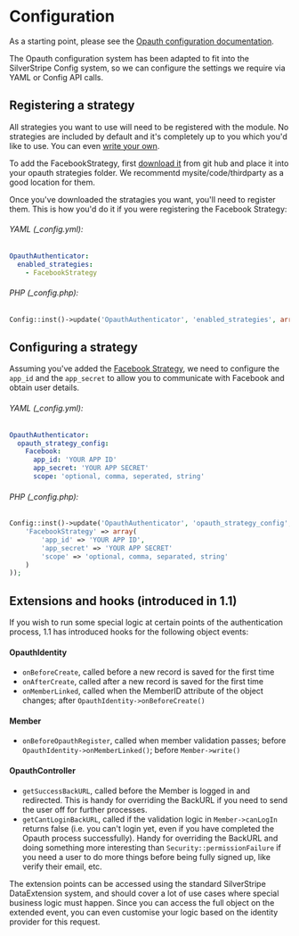 # Configuration

As a starting point, please see the [Opauth configuration documentation](https://github.com/opauth/opauth/wiki/Opauth-configuration).

The Opauth configuration system has been adapted to fit into the SilverStripe Config system, so we can configure the settings we require via YAML or Config API calls.

## Registering a strategy
All strategies you want to use will need to be registered with the module. No strategies are included by default and it's completely up to you which you'd like to use. You can even [write your own](https://github.com/opauth/opauth/wiki/Strategy-Contribution-Guide).

To add the FacebookStrategy, first [download it](https://github.com/opauth/facebook#getting-started) from git hub and place it into your opauth strategies folder. We recommentd mysite/code/thirdparty as a good location for them.

Once you've downloaded the stratagies you want, you'll need to register them. This is how you'd do it if you were registering the Facebook Strategy:

###### YAML (_config.yml):
```yml
OpauthAuthenticator:
  enabled_strategies:
    - FacebookStrategy
```

###### PHP (_config.php):
```php
Config::inst()->update('OpauthAuthenticator', 'enabled_strategies', array('FacebookStrategy'));
```

## Configuring a strategy

Assuming you've added the [Facebook Strategy](https://github.com/opauth/facebook), we need to configure the `app_id` and the `app_secret` to allow you to communicate with Facebook and obtain user details.

###### YAML (_config.yml):
```yml
OpauthAuthenticator:
  opauth_strategy_config:
    Facebook:
      app_id: 'YOUR APP ID'
      app_secret: 'YOUR APP SECRET'
	  scope: 'optional, comma, seperated, string'
```
###### PHP (_config.php):
```php
Config::inst()->update('OpauthAuthenticator', 'opauth_strategy_config', array(
	'FacebookStrategy' => array(
		'app_id' => 'YOUR APP ID',
		'app_secret' => 'YOUR APP SECRET'
		'scope' => 'optional, comma, separated, string'
	)
));
```

## Extensions and hooks (introduced in 1.1)

If you wish to run some special logic at certain points of the authentication process, 1.1 has introduced hooks for the following object events:

#### OpauthIdentity
* `onBeforeCreate`, called before a new record is saved for the first time
* `onAfterCreate`, called after a new record is saved for the first time
* `onMemberLinked`, called when the MemberID attribute of the object changes; after `OpauthIdentity->onBeforeCreate()`

#### Member
* `onBeforeOpauthRegister`, called when member validation passes; before `OpauthIdentity->onMemberLinked()`; before `Member->write()`

#### OpauthController
* `getSuccessBackURL`, called before the Member is logged in and redirected. This is handy for overriding the BackURL if you need to send the user off for further processes.
* `getCantLoginBackURL`, called if the validation logic in `Member->canLogIn` returns false (i.e. you can't login yet, even if you have completed the Opauth process successfully). Handy for overriding the BackURL and doing something more interesting than `Security::permissionFailure` if you need a user to do more things before being fully signed up, like verify their email, etc.

The extension points can be accessed using the standard SilverStripe DataExtension system, and should cover a lot of use cases where special business logic must happen.
Since you can access the full object on the extended event, you can even customise your logic based on the identity provider for this request.
